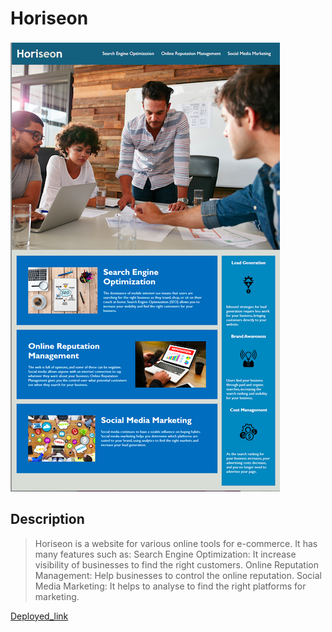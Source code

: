 # Horiseon
![Screenshot](./assets/images/Screenshot.jpg)

## Description

> Horiseon is a website for various  online tools for e-commerce. It has many  features such as:
Search Engine Optimization: It increase visibility of businesses to find the right customers.
Online Reputation Management: Help businesses to control the online reputation.
Social Media Marketing: It helps to analyse to find the right platforms for marketing. 


[Deployed_link](https://ymuzhych.github.io/HTML_CSS_Git_Refactor/)